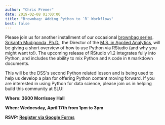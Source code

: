 ```yaml
---
author: "Chris Prener"
date: 2019-02-08 01:00:00
title: "Brownbag: Adding Python to `R` Workflows"
best: false
---
```


Please join us for another installment of our occasional [brownbag series](/brownbags/). [Srikanth Mudigonda, Ph.D.](https://www.slu.edu/online/contact-us/faculty/srikanth-mudigonda.php), the Director of the [M.S. in Applied Analytics](https://www.slu.edu/programs/graduate/applied-analytics-ms.php), will be giving a short overview of how to use Python via RStudio (and why you might want to!). The upcoming release of RStudio v1.2 integrates fully into Python, and includes the ability to mix Python and `R` code in `R` markdown documents.

This will be the DSS's second Python related lesson and is being used to help us develop a plan for offering Python content moving forward. If you are interested in using Python for data science, please join us in helping build this community at SLU!

**Where: 3600 Morrissey Hall**

**When: Wednesday, April 17th from 1pm to 3pm**

**RSVP: [Register via Google Forms](https://goo.gl/forms/bqSia54oS3k3ndqz1)**

